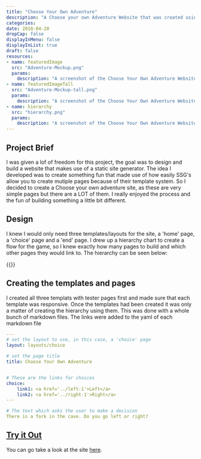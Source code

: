 ```yaml
---
title: "Choose Your Own Adventure"
description: "A Choose your own Adventure Website that was created using a static site generator"
categories: 
date: 2018-04-20
dropCap: false
displayInMenu: false
displayInList: true
draft: false
resources:
- name: featuredImage
  src: "Adventure-Mockup.png"
  params:
    description: "A screenshot of the Choose Your Own Adventure Website"
- name: featuredImageTall
  src: "Adventure-Mockup-tall.png"
  params:
    description: "A screenshot of the Choose Your Own Adventure Website"
- name: hierarchy
  src: "hierarchy.png"
  params:
    description: "A screenshot of the Choose Your Own Adventure Website"
---
```


## Project Brief

I was given a lof of freedom for this project, the goal was to design and build a website that makes use of a static site generator. The idea I developed was to create something fun that made use of how easily SSG's allow you to create mutiple pages because of their template system. So I decided to create a Choose your own adventure site, as these are very simple pages but there are a LOT of them. I really enjoyed the process and the fun of building something a little bit different. 

## Design
I knew I would only need three templates/layouts for the site, a 'home' page, a 'choice' page and a 'end' page. I drew up a hierarchy chart to create a flow for the game, so I knew exactly how many pages to build and which other pages they would link to.
The hierarchy can be seen below:

{{<smallimg src="hierarchy" alt="A diagram that shows all the possible choice in the website" width="1000px">}}

## Creating the templates and pages
I created all three templats with tester pages first and made sure that each template was responsive. Once the templates had been created it was only a matter of creating the hierarchy using them. This was done with a whole bunch of markdown files. The links were added to the yaml of each markdown file 

```yaml
---
# set the layout to use, in this case, a 'choice' page
layout: layouts/choice

# set the page title
title: Choose Your Own Adventure


# These are the links for choices
choice:
    link1: <a href='../left-1'>Left</a>
    link2: <a href='../right-1'>Right</a>
---

# The text which asks the user to make a decision
There is a fork in the cave. Do you go left or right?
```

## [Try it Out](https://portfolio.clairelouisebutler.com/projects/adventure-website/live)
You can go take a look at the site [here](https://portfolio.clairelouisebutler.com/projects/adventure-website/live).

